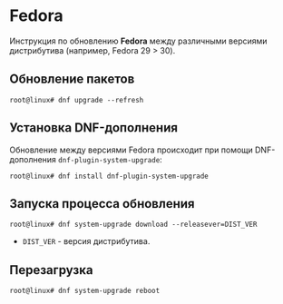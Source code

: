 # Fedora

Инструкция по обновлению **Fedora** между различными версиями дистрибутива (например, Fedora 29 > 30).

## Обновление пакетов

```
root@linux# dnf upgrade --refresh
```

## Установка DNF-дополнения

Обновление между версиями Fedora происходит при помощи DNF-дополнения `dnf-plugin-system-upgrade`:

```
root@linux# dnf install dnf-plugin-system-upgrade
```

## Запуска процесса обновления

```
root@linux# dnf system-upgrade download --releasever=DIST_VER
```

- `DIST_VER` - версия дистрибутива.

## Перезагрузка

```
root@linux# dnf system-upgrade reboot
```